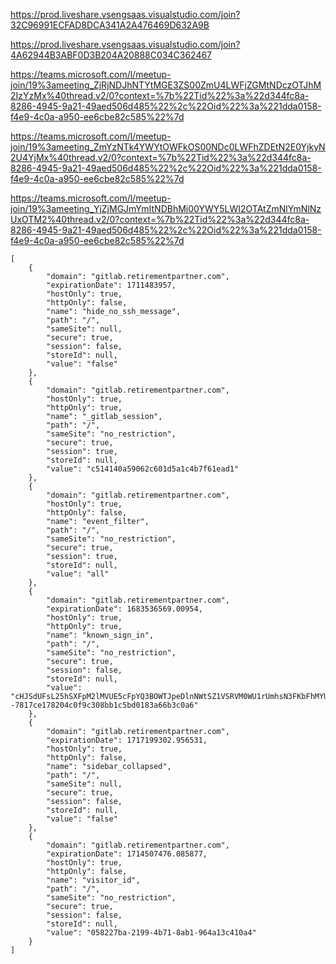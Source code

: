 https://prod.liveshare.vsengsaas.visualstudio.com/join?32C96991ECFAD8DCA341A2A476469D632A9B

https://prod.liveshare.vsengsaas.visualstudio.com/join?4A62944B3ABF0D3B204A20888C034C362467

https://teams.microsoft.com/l/meetup-join/19%3ameeting_ZjRjNDJhNTYtMGE3ZS00ZmU4LWFjZGMtNDczOTJhM2IzYzMx%40thread.v2/0?context=%7b%22Tid%22%3a%22d344fc8a-8286-4945-9a21-49aed506d485%22%2c%22Oid%22%3a%221dda0158-f4e9-4c0a-a950-ee6cbe82c585%22%7d

https://teams.microsoft.com/l/meetup-join/19%3ameeting_ZmYzNTk4YWYtOWFkOS00NDc0LWFhZDEtN2E0YjkyN2U4YjMx%40thread.v2/0?context=%7b%22Tid%22%3a%22d344fc8a-8286-4945-9a21-49aed506d485%22%2c%22Oid%22%3a%221dda0158-f4e9-4c0a-a950-ee6cbe82c585%22%7d

https://teams.microsoft.com/l/meetup-join/19%3ameeting_YjZjMGJmYmItNDBhMi00YWY5LWI2OTAtZmNlYmNlNzUxOTM2%40thread.v2/0?context=%7b%22Tid%22%3a%22d344fc8a-8286-4945-9a21-49aed506d485%22%2c%22Oid%22%3a%221dda0158-f4e9-4c0a-a950-ee6cbe82c585%22%7d

```
[
    {
        "domain": "gitlab.retirementpartner.com",
        "expirationDate": 1711483957,
        "hostOnly": true,
        "httpOnly": false,
        "name": "hide_no_ssh_message",
        "path": "/",
        "sameSite": null,
        "secure": true,
        "session": false,
        "storeId": null,
        "value": "false"
    },
    {
        "domain": "gitlab.retirementpartner.com",
        "hostOnly": true,
        "httpOnly": true,
        "name": "_gitlab_session",
        "path": "/",
        "sameSite": "no_restriction",
        "secure": true,
        "session": true,
        "storeId": null,
        "value": "c514140a59062c601d5a1c4b7f61ead1"
    },
    {
        "domain": "gitlab.retirementpartner.com",
        "hostOnly": true,
        "httpOnly": false,
        "name": "event_filter",
        "path": "/",
        "sameSite": "no_restriction",
        "secure": true,
        "session": true,
        "storeId": null,
        "value": "all"
    },
    {
        "domain": "gitlab.retirementpartner.com",
        "expirationDate": 1683536569.00954,
        "hostOnly": true,
        "httpOnly": true,
        "name": "known_sign_in",
        "path": "/",
        "sameSite": "no_restriction",
        "secure": true,
        "session": false,
        "storeId": null,
        "value": "cHJSdUFsL25hSXFpM2lMVUE5cFpYQ3BOWTJpeDlnNWtSZ1VSRVM0WU1rUmhsN3FKbFhMYUZCVjdxUnNJUDJRaHpkekpOZ3hNdFBVcEFIME5RamgyVC9nRXR3MkZVbGpHVW5mVHhTcy81ZkVpSkRkUXVXcklwYUxQWXErSFJaOHgtLSt0VFpRR2xmNHB3bW00Rzk3dlk5cVE9PQ%3D%3D--7817ce178204c0f9c308bb1c5bd0183a66b3c0a6"
    },
    {
        "domain": "gitlab.retirementpartner.com",
        "expirationDate": 1717199302.956531,
        "hostOnly": true,
        "httpOnly": false,
        "name": "sidebar_collapsed",
        "path": "/",
        "sameSite": null,
        "secure": true,
        "session": false,
        "storeId": null,
        "value": "false"
    },
    {
        "domain": "gitlab.retirementpartner.com",
        "expirationDate": 1714507476.085877,
        "hostOnly": true,
        "httpOnly": false,
        "name": "visitor_id",
        "path": "/",
        "sameSite": "no_restriction",
        "secure": true,
        "session": false,
        "storeId": null,
        "value": "058227ba-2199-4b71-8ab1-964a13c410a4"
    }
]
```
